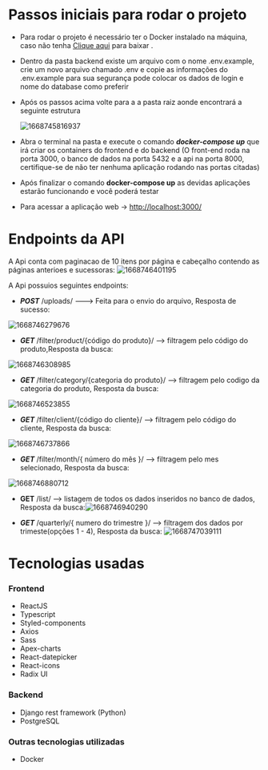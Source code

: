 # Passos iniciais para rodar o projeto

* Para rodar o projeto é necessário ter o Docker instalado na máquina, caso não tenha [Clique aqui](https://docs.docker.com/desktop/install/windows-install/) para baixar .
* Dentro da pasta backend existe um arquivo com o nome .env.example, crie um novo arquivo chamado .env e copie as informações do .env.example para sua segurança pode colocar os dados de login e nome do database como preferir
* Após os passos acima volte para a a pasta raiz aonde encontrará a seguinte estrutura

  ![1668745816937](image/README/1668745816937.png)
* Abra o terminal na pasta e execute o comando ***docker-compose up*** que irá criar os containers do frontend e do backend (O front-end roda na porta 3000, o banco de dados na porta 5432 e a api na porta 8000, certifique-se de não ter nenhuma aplicação rodando nas portas citadas)
* Após finalizar o comando **docker-compose up** as devidas aplicações estarão funcionando e você poderá testar
* Para acessar a aplicação web ->  [http://localhost:3000/](http://localhost:3000/)

# Endpoints da API

A Api conta com paginacao de 10 itens por página e cabeçalho contendo as páginas anterioes e sucessoras:
	![1668746401195](image/README/1668746401195.png)

A Api possuios seguintes endpoints:


* ***POST***  /uploads/  --->  Feita para o envio do arquivo, Resposta de sucesso:

![1668746279676](image/README/1668746279676.png)

* ***GET***  /filter/product/{código do produto}/ --> filtragem pelo código do produto,Resposta da busca:

![1668746308985](image/README/1668746308985.png)


* ***GET***  /filter/category/{categoria do produto}/ --> filtragem pelo codigo da categoria do produto, Resposta da busca:

![1668746523855](image/README/1668746523855.png)


* ***GET***      /filter/client/{código do cliente}/ --> filtragem pelo código do cliente, Resposta da busca:

![1668746737866](image/README/1668746737866.png)


* ***GET***  /filter/month/{ número do mês }/ --> filtragem pelo mes selecionado, Resposta da busca:

![1668746880712](image/README/1668746880712.png)


* **GET** /list/ --> listagem de todos os dados inseridos no banco de dados, Resposta da busca:![1668746940290](image/README/1668746940290.png)


* ***GET***  /quarterly/{ numero do trimestre }/ --> filtragem dos dados por trimeste(opções 1 - 4), Resposta da busca:
  ![1668747039111](https://file+.vscode-resource.vscode-cdn.net/c%3A/Users/tony/Desktop/Teste%20t%C3%A9cnico/exdata/image/README/1668747039111.png)

# Tecnologias usadas

### Frontend

- ReactJS
- Typescript
- Styled-components
- Axios
- Sass
- Apex-charts
- React-datepicker
- React-icons
- Radix UI

### Backend

- Django rest framework (Python)
- PostgreSQL

### Outras tecnologias utilizadas

- Docker
